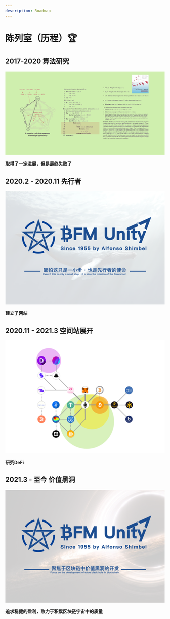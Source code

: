 ```yaml
---
description: Roadmap
---
```


# 陈列室（历程）🏆

## 2017-2020        算法研究

![Bellman-Ford&#x7B97;&#x6CD5;&#x7814;&#x7A76;](.gitbook/assets/b49d19a6fef2385395ae687a10007929.png)

**取得了一定进展，但是最终失败了**

## 2020.2 - 2020.11      先行者

![&#x5148;&#x884C;&#x8005;&#x7684;&#x4F7F;&#x547D;](.gitbook/assets/bfm-unity%20%281%29.png)

**建立了网站**

## 2020.11 - 2021.3      空间站展开

![DeFi&#x7A7A;&#x95F4;&#x7AD9;&#x5C55;&#x5F00;](.gitbook/assets/defi_2.png)

**研究DeFi**

## 2021.3 - 至今        价值黑洞

![&#x4EF7;&#x503C;&#x9ED1;&#x6D1E;&#x7684;&#x5F00;&#x53D1;](.gitbook/assets/bfm-unity-2.0.png)

**追求稳健的盈利，致力于积累区块链宇宙中的质量**


